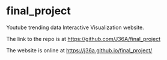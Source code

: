 # final_project

Youtube trending data Interactive Visualization website.

The link to the repo is at https://github.com/J36A/final_project

The website is online at https://j36a.github.io/final_project/
